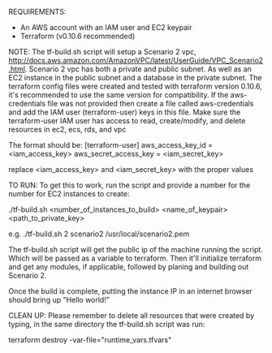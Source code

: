 REQUIREMENTS:
- An AWS account with an IAM user and EC2 keypair
- Terraform (v0.10.6 recommended)



NOTE:
The tf-build.sh script will setup a Scenario 2 vpc, http://docs.aws.amazon.com/AmazonVPC/latest/UserGuide/VPC_Scenario2.html.
Scenario 2 vpc has both a private and public subnet.  As well as an EC2 instance in the public subnet and a database in the private subnet.
The terraform config files were created and tested with terraform version 0.10.6, it's recommended to use the same version for compatibility.
If the aws-credentials file was not provided then create a file called aws-credentials and add the IAM user (terraform-user) keys in this file.
Make sure the terraform-user IAM user has access to read, create/modify, and delete resources in ec2, ecs, rds, and vpc

The format should be:
  [terraform-user]
  aws_access_key_id = <iam_access_key>
  aws_secret_access_key = <iam_secret_key>

replace <iam_access_key> and  <iam_secret_key> with the proper values



TO RUN:
To get this to work, run the script and provide a number for the number for EC2 instances to create:

  ./tf-build.sh <number_of_instances_to_build> <name_of_keypair> <path_to_private_key>

  e.g. ./tf-build.sh 2 scenario2 /usr/local/scenario2.pem

The tf-build.sh script will get the public ip of the machine running the script.
Which will be passed as a variable to terraform.
Then it'll initialize terraform and get any modules, if applicable, followed by planing and building out Scenario 2.

Once the build is complete, putting the instance IP in an internet browser should bring up "Hello world!"


CLEAN UP:
Please remember to delete all resources that were created by typing, in the same directory the tf-build.sh script was run:

  terraform destroy -var-file="runtime_vars.tfvars"

